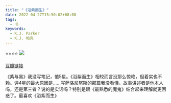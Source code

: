 ```yaml
---
title: "《浴紫而生》"
date: 2022-04-27T15:50:02+08:00
tags:
  - 书
keywords:
  - K.J. Parker
  - K.J. 帕克
---
```


⭐️⭐️⭐️⭐️
![](/img/books/kj_parker_collection2.jpeg)

[豆瓣链接](https://book.douban.com/subject/35564364/)

《紫与黑》我没写笔记，值5星。《浴紫而生》相较而言没那么惊艳，但着实也不赖。评4星的最大原因是……写萨洛尼努斯的那篇我没看懂。故事讲述者是他本人吗，还是第三者？说的是实话吗？特别是跟《最熟悉的魔鬼》结合起来理解就更困惑了。最喜欢《浴紫而生》